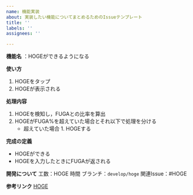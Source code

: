 ```yaml
---
name: 機能実装
about: 実装したい機能についてまとめるためのIssueテンプレート
title: ''
labels: ''
assignees: ''

---
```


**機能名** ：HOGEができるようになる

**使い方**
1. HOGEをタップ
2. HOGEが表示される

**処理内容**
1. HOGEを検知し，FUGAとの比率を算出
2. HOGEがFUGA%を超えていた場合とそれ以下で処理を分ける
    - 超えていた場合
          1. HOGEする

**完成の定義**
- HOGEができる
- HOGEを入力したときにFUGAが返される

**開発について**
工数：HOGE 時間
ブランチ：`develop/hoge`
関連Issue：#HOGE

**参考リンク**
[HOGE]()
